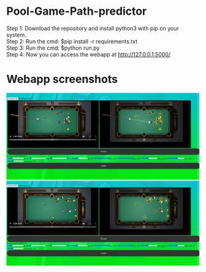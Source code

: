 # Pool-Game-Path-predictor

Step 1: Download the repository and install python3 with pip on your system.<br />
Step 2: Run the cmd: $pip install -r requirements.txt<br />
Step 3: Run the cmd: $python run.py<br />
Step 4: Now you can access the webapp at http://127.0.0.1:5000/<br />

# Webapp screenshots

![](pool_Images/501.JPG)
![](pool_Images/502.JPG)
